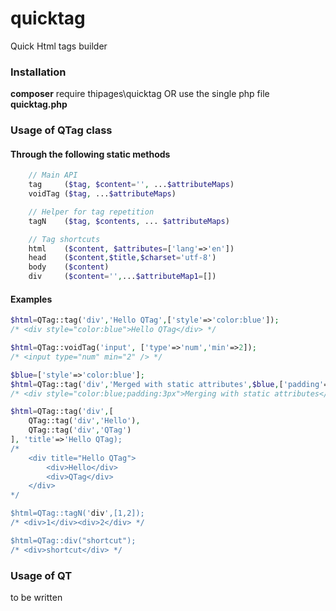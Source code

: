 # quicktag
Quick Html tags builder

### Installation
**composer** require thipages\quicktag OR use the single php file **quicktag.php**

### Usage of QTag class
#### Through the following static methods
```php
    // Main API
    tag     ($tag, $content='', ...$attributeMaps)
    voidTag ($tag, ...$attributeMaps)

    // Helper for tag repetition
    tagN    ($tag, $contents, ... $attributeMaps)

    // Tag shortcuts
    html    ($content, $attributes=['lang'=>'en'])
    head    ($content,$title,$charset='utf-8')
    body    ($content)
    div     ($content='',...$attributeMap1=[])
```

#### Examples
```php
$html=QTag::tag('div','Hello QTag',['style'=>'color:blue']);
/* <div style="color:blue">Hello QTag</div> */

$html=QTag::voidTag('input', ['type'=>'num','min'=>2]);
/* <input type="num" min="2" /> */

$blue=['style'=>'color:blue'];
$html=QTag::tag('div','Merged with static attributes',$blue,['padding'=>'3px']);
/* <div style="color:blue;padding:3px">Merging with static attributes</div> */

$html=QTag::tag('div',[
    QTag::tag('div','Hello'),
    QTag::tag('div','QTag')
], 'title'=>'Hello QTag);
/*
    <div title="Hello QTag">
        <div>Hello</div>
        <div>QTag</div>
    </div>
*/

$html=QTag::tagN('div',[1,2]);
/* <div>1</div><div>2</div> */

$html=QTag::div("shortcut");
/* <div>shortcut</div> */
```

### Usage of QT
to be written

